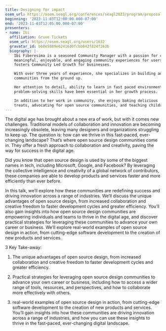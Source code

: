```yaml
---
title: Designing for impact
osem_url: https://osem.seagl.org/conferences/seagl2023/program/proposals/935
beginning: '2023-11-03T12:00:00.000-07:00'
end: '2023-11-03T12:05:00.000-07:00'
presenters:
- name: Ibi
  affiliation: Gruve Tickets
  osem_url: https://osem.seagl.org/users/1632
  gravatar_id: b68e5889e6241630fcbb042f824f263b
  biography: |-
    Ibi Fiberesima is a seasoned Community Manager with a passion for crafting
    meaningful, enjoyable, and engaging community experiences for users which
    fosters Community Led Growth for businesses.

    With over three years of experience, she specializes in building and managing
    communities from the ground up.

    Her attention to detail, ability to learn in fast paced environment and
    problem-solving skills have been essential in her growth process.

    In addition to her work in community, she enjoys baking delicious
    treats, advocating for open source communities, and teaching children.
---
```


The digital age has brought about a new era of work, but with it comes new challenges. Traditional models of collaboration and innovation are becoming increasingly obsolete, leaving many designers and organizations struggling to keep up. The question is: how can we thrive in this fast-paced, ever-changing landscape? That’s where open source design communities come in. They offer a fresh approach to collaboration and creativity, paving the way for success in the digital age.

Did you know that open source design is used by some of the biggest names in tech, including Microsoft, Google, and Facebook? By leveraging the collective intelligence and creativity of a global network of contributors, these companies are able to develop products and services faster and more efficiently than ever before.

In this talk, we’ll explore how these communities are redefining success and driving innovation across a range of industries. We’ll discuss the unique advantages of open source design, from increased collaboration and creative freedom to faster development cycles and greater efficiency. You’ll also gain insights into how open source design communities are empowering individuals and teams to thrive in the digital age, and discover practical strategies for leveraging these communities to advance your own career or business. We’ll explore real-world examples of open source design in action, from cutting-edge software development to the creation of new products and services.

3 Key Take-away:

1. The unique advantages of open source design, from increased collaboration and creative freedom to faster development cycles and greater efficiency.

2. Practical strategies for leveraging open source design communities to advance your own career or business, including how to access a wider range of tools, resources, and perspectives, and how to collaborate more effectively with others.

3. real-world examples of open source design in action, from cutting-edge software development to the creation of new products and services. You’ll gain insights into how these communities are driving innovation across a range of industries, and how you can use these insights to thrive in the fast-paced, ever-changing digital landscape.
